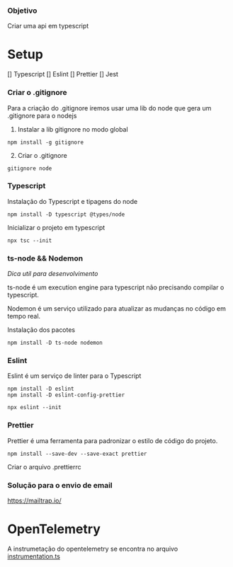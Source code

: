 ### Objetivo

Criar uma api em typescript

# Setup

[] Typescript
[] Eslint
[] Prettier
[] Jest

### Criar o .gitignore

Para a criação do .gitignore iremos usar uma lib do node que gera um .gitignore para o nodejs

1. Instalar a lib gitignore no modo global

```
npm install -g gitignore
```

2. Criar o .gitignore

```
gitignore node
```

### Typescript

Instalação do Typescript e tipagens do node

```
npm install -D typescript @types/node
```

Inicializar o projeto em typescript

```
npx tsc --init
```

### ts-node && Nodemon

_Dica util para desenvolvimento_

ts-node é um execution engine para typescript não precisando compilar o typescript.

Nodemon é um serviço utilizado para atualizar as mudanças no código em tempo real.

Instalação dos pacotes

```
npm install -D ts-node nodemon
```

### Eslint

Eslint é um serviço de linter para o Typescript

```
npm install -D eslint
npm install -D eslint-config-prettier

npx eslint --init
```

### Prettier

Prettier é uma ferramenta para padronizar o estilo de código do projeto.

```
npm install --save-dev --save-exact prettier
```

Criar o arquivo .prettierrc


### Solução para o envio de email

https://mailtrap.io/



# OpenTelemetry


A instrumetação do opentelemetry se encontra no arquivo [instrumentation.ts](src/instrumentation.ts)

